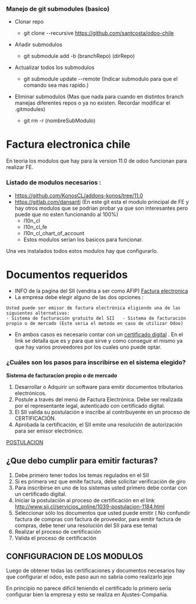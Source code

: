 ### Manejo de git submodules (basico)

- Clonar repo

    - git clone --recursive https://github.com/santcosta/odoo-chile

- Añadir submodulos
    - git submodule add -b (branchRepo) (dirRepo)

- Actualizar todos los submodulos
    - git submodule update --remote (Indicar submodulo para que el comando sea mas rapido.)
- Eliminar submodulos (Mas que nada para cuando en distintos branch manejas diferentes repos o ya no existen. Recordar modificar el .gitmodules)
    - git rm -r (nombreSubModulo)

# Factura electronica chile

En teoria los modulos que hay para la version 11.0 de odoo funcionan para realizar FE.

### Listado de modulos necesarios : 

- https://github.com/KonosCL/addons-konos/tree/11.0
- https://gitlab.com/dansanti (En este git esta el modulo principal de FE y hay otros modulos que se podrian probar ya que son interesantes pero puede que no esten funcionando al 100%)
    - l10n_cl
    - l10n_cl_fe
    - l10n_cl_chart_of_account
    - Estos modulos serian los basicos para funcionar.

Una ves instalados todos estos modulos hay que configurarlo.

# Documentos requeridos

- INFO de la pagina del SII (vendria a ser como AFIP) [Factura electronica](https://www.sii.cl/servicios_online/1039-como_fact_elect-1182.html)
- La empresa debe elegir alguno de las dos opciones :
``` 
Usted puede ser emisor de factura electrónica eligiendo una de las siguientes alternativas:
- Sistema de facturación gratuito del SII 	- Sistema de facturación propio o de mercado (Este seria el metodo en caso de utilizar Odoo)
```
- En ambos casos es necesario contar con un [certificado digital](https://www.sii.cl/servicios_online/1039-certificado_digital-1182.html) . En el link se detalla que es y para que sirve y como conseguir el mismo ya que hay varios proveedores por los cuales uno puede optar.

### ¿Cuáles son los pasos para inscribirse en el sistema elegido?

**Sistema de facturacion propio o de mercado**

1. Desarrollar o Adquirir un software para emitir
documentos tributarios electrónicos.
2. Postule a través del menú de Factura Electrónica.
Debe ser realizada por el representante legal,
autenticado con certificado digital.
3. El SII valida su postulación e inscribe al contribuyente
en un proceso de CERTIFICACIÓN.
4.  Aprobada la certificación, el SII emite una resolución
de autorización para ser emisor electrónico.

[POSTULACION](https://www.sii.cl/servicios_online/1039-.html)


## ¿Que debo cumplir para emitir facturas?
1.  Debe primero tener todos los temas regulados en el SII
2.  Si es primera vez que emite factura, debe solicitar verificación de giro
3.  Para inscribirse en uno de los sistemas usted primero debe contar con un certificado digital.
4.  Iniciar la postulación al proceso de certificación en el link http://www.sii.cl/servicios_online/1039-postulacion-1184.html
5.  Seleccionar sólo los documentos que usted puede emitir ( No confundir factura de compras con factura de proveedor, para emitir factura de compras, debe tener una resolución del SII para ese tema)
6.  Realizar el proceso de certificación
7.  Valida el proceso de certificación

## CONFIGURACION DE LOS MODULOS

Luego de obtener todas las certificaciones y documentos necesarios hay que configurar el odoo, este paso aun no sabria como realizarlo jeje

En principio no parece dificil teniendo el certificado lo primero seria configurar bien la empresa y esto se realiza en Ajustes-Compañia.
